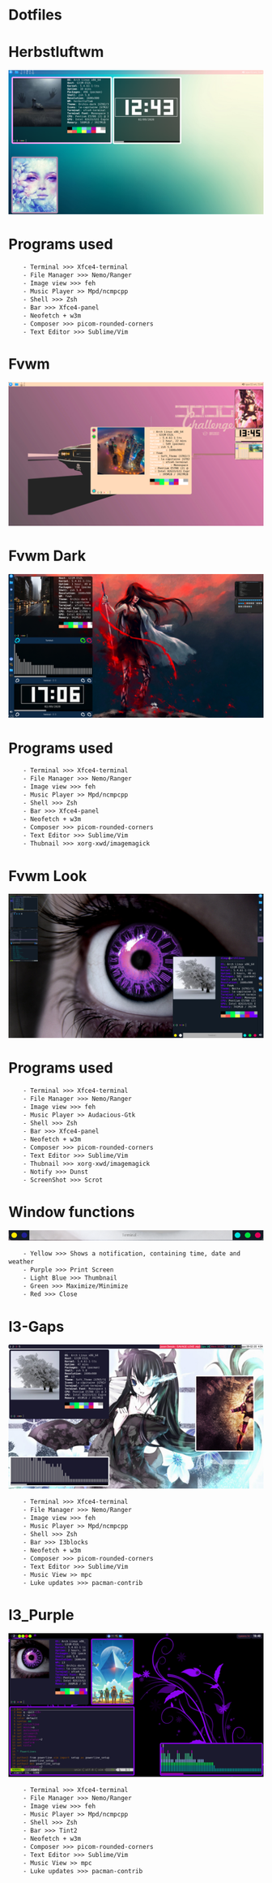 # Dotfiles

# Herbstluftwm

![alt text](https://github.com/Diego-ACG/Dotfiles/blob/master/Herbstluftwm/examples/example.png)

# Programs used

		- Terminal >>> Xfce4-terminal
		- File Manager >>> Nemo/Ranger
		- Image view >>> feh
		- Music Player >> Mpd/ncmpcpp
		- Shell >>> Zsh
		- Bar >>> Xfce4-panel
		- Neofetch + w3m
		- Composer >>> picom-rounded-corners
		- Text Editor >>> Sublime/Vim

# Fvwm

![alt text](https://github.com/Diego-ACG/Dotfiles/blob/master/Fvwm/example/example.png)

# Fvwm Dark

![alt text](https://github.com/Diego-ACG/Dotfiles/blob/master/Fvwm/example/example2.png)

# Programs used

		- Terminal >>> Xfce4-terminal
		- File Manager >>> Nemo/Ranger
		- Image view >>> feh
		- Music Player >> Mpd/ncmpcpp
		- Shell >>> Zsh
		- Bar >>> Xfce4-panel
		- Neofetch + w3m
		- Composer >>> picom-rounded-corners
		- Text Editor >>> Sublime/Vim
		- Thubnail >>> xorg-xwd/imagemagick

# Fvwm Look

![alt text](https://github.com/Diego-ACG/Dotfiles/blob/master/Fvwm/fvwm-look/examples/example.png)

# Programs used

		- Terminal >>> Xfce4-terminal
		- File Manager >>> Nemo/Ranger
		- Image view >>> feh
		- Music Player >> Audacious-Gtk
		- Shell >>> Zsh
		- Bar >>> Xfce4-panel
		- Neofetch + w3m
		- Composer >>> picom-rounded-corners
		- Text Editor >>> Sublime/Vim
		- Thubnail >>> xorg-xwd/imagemagick
		- Notify >>> Dunst
		- ScreenShot >>> Scrot

# Window functions

![alt text](https://github.com/Diego-ACG/Dotfiles/blob/master/Fvwm/fvwm-look/examples/functions.png)

		- Yellow >>> Shows a notification, containing time, date and weather
		- Purple >>> Print Screen
		- Light Blue >>> Thumbnail
		- Green >>> Maximize/Minimize
		- Red >>> Close

# I3-Gaps

![alt text](https://github.com/Diego-ACG/Dotfiles/blob/master/I3/examples/example.png)

		- Terminal >>> Xfce4-terminal
		- File Manager >>> Nemo/Ranger
		- Image view >>> feh
		- Music Player >> Mpd/ncmpcpp
		- Shell >>> Zsh
		- Bar >>> I3blocks
		- Neofetch + w3m
		- Composer >>> picom-rounded-corners
		- Text Editor >>> Sublime/Vim
		- Music View >> mpc
		- Luke updates >>> pacman-contrib

# I3_Purple

![alt text](https://github.com/Diego-ACG/Dotfiles/blob/master/I3/examples/example2.png)

		- Terminal >>> Xfce4-terminal
		- File Manager >>> Nemo/Ranger
		- Image view >>> feh
		- Music Player >> Mpd/ncmpcpp
		- Shell >>> Zsh
		- Bar >>> Tint2
		- Neofetch + w3m
		- Composer >>> picom-rounded-corners
		- Text Editor >>> Sublime/Vim
		- Music View >> mpc
		- Luke updates >>> pacman-contrib